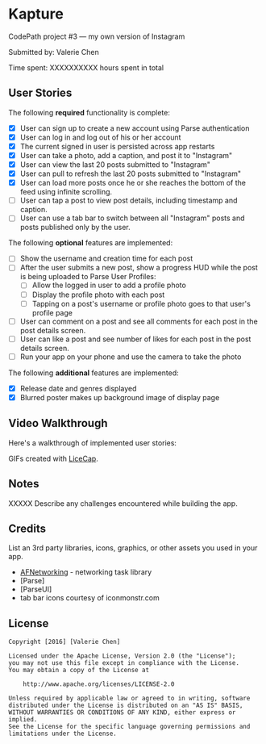 # Kapture
CodePath project #3 — my own version of Instagram

Submitted by: Valerie Chen

Time spent: XXXXXXXXXX hours spent in total

## User Stories

The following **required** functionality is complete:

* [X] User can sign up to create a new account using Parse authentication
* [X] User can log in and log out of his or her account
* [X] The current signed in user is persisted across app restarts
* [X] User can take a photo, add a caption, and post it to "Instagram"
* [X] User can view the last 20 posts submitted to "Instagram"
* [X] User can pull to refresh the last 20 posts submitted to "Instagram"
* [X] User can load more posts once he or she reaches the bottom of the feed using infinite scrolling.
* [ ] User can tap a post to view post details, including timestamp and caption. 
* [ ] User can use a tab bar to switch between all "Instagram" posts and posts published only by the user.

The following **optional** features are implemented:
* [ ] Show the username and creation time for each post
* [ ] After the user submits a new post, show a progress HUD while the post is being uploaded to Parse
User Profiles:
  * [ ] Allow the logged in user to add a profile photo
  * [ ] Display the profile photo with each post
  * [ ] Tapping on a post's username or profile photo goes to that user's profile page
* [ ] User can comment on a post and see all comments for each post in the post details screen.
* [ ] User can like a post and see number of likes for each post in the post details screen.
* [ ] Run your app on your phone and use the camera to take the photo

The following **additional** features are implemented:

* [X] Release date and genres displayed
* [X] Blurred poster makes up background image of display page

## Video Walkthrough

Here's a walkthrough of implemented user stories:

GIFs created with [LiceCap](http://www.cockos.com/licecap/).

## Notes

XXXXX Describe any challenges encountered while building the app.

## Credits

List an 3rd party libraries, icons, graphics, or other assets you used in your app.

- [AFNetworking](https://github.com/AFNetworking/AFNetworking) - networking task library
- [Parse]
- [ParseUI]
- tab bar icons courtesy of iconmonstr.com

## License

    Copyright [2016] [Valerie Chen]

    Licensed under the Apache License, Version 2.0 (the "License");
    you may not use this file except in compliance with the License.
    You may obtain a copy of the License at

        http://www.apache.org/licenses/LICENSE-2.0

    Unless required by applicable law or agreed to in writing, software
    distributed under the License is distributed on an "AS IS" BASIS,
    WITHOUT WARRANTIES OR CONDITIONS OF ANY KIND, either express or implied.
    See the License for the specific language governing permissions and
    limitations under the License.
